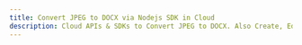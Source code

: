 ---title: Convert JPEG to DOCX via Nodejs SDK in Clouddescription: Cloud APIs & SDKs to Convert JPEG to DOCX. Also Create, Edit & Render Microsoft Word & OpenOffice documents in the Cloud.---